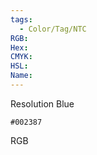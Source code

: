 ```yaml
---
tags:
  - Color/Tag/NTC
RGB:
Hex:
CMYK:
HSL:
Name:
---
```

Resolution Blue
```palette
#002387
```
RGB
